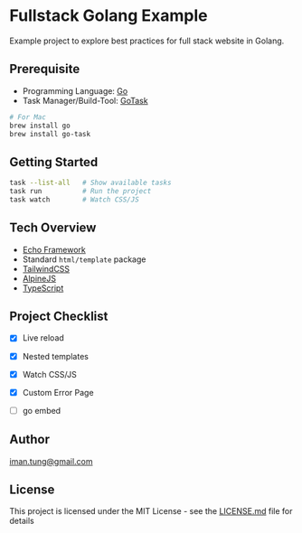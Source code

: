 # Fullstack Golang Example

Example project to explore best practices for full stack website in Golang.

## Prerequisite

- Programming Language: [Go](https://go.dev/) 
- Task Manager/Build-Tool: [GoTask](https://taskfile.dev/)

```bash
# For Mac
brew install go
brew install go-task
```

## Getting Started
```bash
task --list-all   # Show available tasks
task run          # Run the project
task watch        # Watch CSS/JS 
```

## Tech Overview

- [Echo Framework](https://echo.labstack.com/)
- Standard `html/template` package
- [TailwindCSS](https://tailwindcss.com/)
- [AlpineJS](https://alpinejs.dev/)
- [TypeScript](https://www.typescriptlang.org/)

## Project Checklist


- [x] Live reload
- [x] Nested templates
- [x] Watch CSS/JS
- [x] Custom Error Page
- [ ] go embed


## Author

<iman.tung@gmail.com>


## License

This project is licensed under the MIT License - see the [LICENSE.md](LICENSE.md) file for details